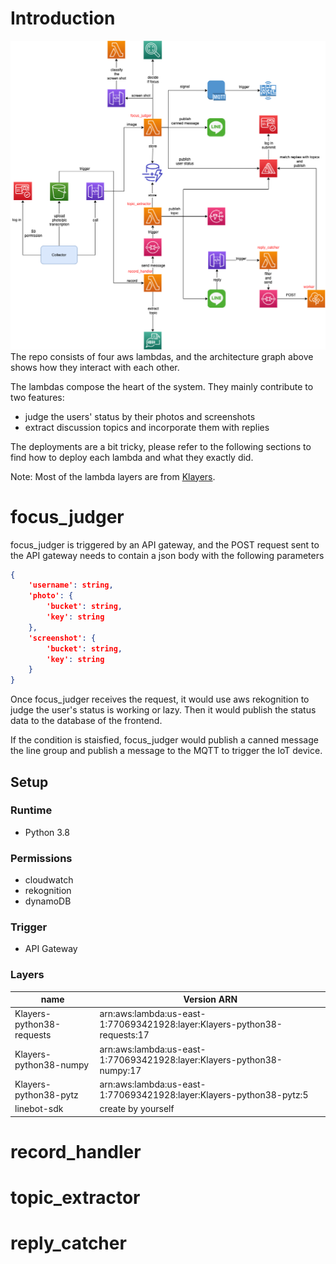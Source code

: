 # Introduction
![](architecture.png)
The repo consists of four aws lambdas, and the architecture graph above shows how they interact with each other.

The lambdas compose the heart of the system. They mainly contribute to two features:
  - judge the users' status by their photos and screenshots
  - extract discussion topics and incorporate them with replies

The deployments are a bit tricky, please refer to the following sections to find how to deploy each lambda and what they exactly did.

Note: Most of the lambda layers are from [Klayers](https://github.com/keithrozario/Klayers/blob/a415f8fce3ea0fbfe1d012ec72498da0eada8f3c/deployments/python3.8/arns/us-east-1.csv).

# focus_judger
focus_judger is triggered by an API gateway, and the POST request sent to the API gateway needs to contain a json body with the following parameters
```json
{
    'username': string,
    'photo': {
        'bucket': string,
        'key': string
    },
    'screenshot': {
        'bucket': string,
        'key': string
    }
}
```
Once focus_judger receives the request, it would use aws rekognition to judge the user's status is working or lazy. Then it would publish the status data to the database of the frontend.

If the condition is staisfied, focus_judger would publish a canned message the line group and publish a message to the MQTT to trigger the IoT device.

## Setup
### Runtime
 - Python 3.8

### Permissions
 - cloudwatch
 - rekognition
 - dynamoDB

### Trigger
 - API Gateway

### Layers
| name | Version ARN |
|-------|-------------|
| Klayers-python38-requests|arn:aws:lambda:us-east-1:770693421928:layer:Klayers-python38-requests:17
|Klayers-python38-numpy | arn:aws:lambda:us-east-1:770693421928:layer:Klayers-python38-numpy:17
|Klayers-python38-pytz | arn:aws:lambda:us-east-1:770693421928:layer:Klayers-python38-pytz:5 |
| linebot-sdk | create by yourself |

# record_handler

# topic_extractor

# reply_catcher